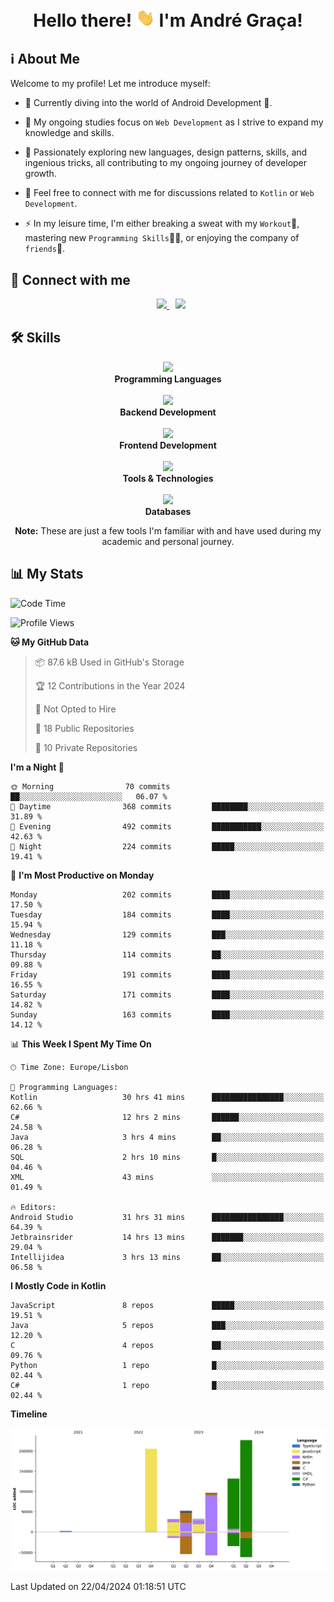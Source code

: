 <h1 align="center">Hello there! <img src="https://raw.githubusercontent.com/ABSphreak/ABSphreak/master/gifs/Hi.gif" width="30"> I'm André Graça!</h1>

## ℹ️ About Me

Welcome to my profile! Let me introduce myself:

- 🔭 Currently diving into the world of Android Development 📱.

- 🌱 My ongoing studies focus on `Web Development` as I strive to expand my knowledge and skills.
 
- 🚀 Passionately exploring new languages, design patterns, skills, and ingenious tricks, all contributing to my ongoing journey of developer growth.

- 💬 Feel free to connect with me for discussions related to `Kotlin` or `Web Development`.

- ⚡ In my leisure time, I'm either breaking a sweat with my `Workout`💪, mastering new `Programming Skills`👨‍💻, or enjoying the company of `friends`👥.

## 🤝 Connect with me

<p align="center">
  <a style="margin-left: 10px;" target="_blank" href="mailto:sindrome.gracinha@gmail.com">
    <img width="50px" src="https://play-lh.googleusercontent.com/KSuaRLiI_FlDP8cM4MzJ23ml3og5Hxb9AapaGTMZ2GgR103mvJ3AAnoOFz1yheeQBBI">
  </a>
  <a style="margin-left: 10px;" target="_blank" href="https://twitter.com/Andre_Graca3">
    <img src="https://skillicons.dev/icons?i=twitter">
  </a>
</p>

## 🛠️ Skills

<div align="center">
  <p align="center">
    <img src="https://skillicons.dev/icons?i=kotlin,java,js,ts,python,c&perline=6" /><br/>
    <b>Programming Languages</b><br/><br/>
    <img src="https://skillicons.dev/icons?i=spring,nodejs,express&perline=5" /><br/>
    <b>Backend Development</b><br/><br/>
    <img src="https://skillicons.dev/icons?i=react,nextjs,html,css,bootstrap,tailwind&perline=6" /><br/>
    <b>Frontend Development</b><br/><br/>
    <img src="https://skillicons.dev/icons?i=docker,linux,bash,git,github,androidstudio,jenkins,postman&perline=9" /><br/>
    <b>Tools & Technologies</b><br/><br/>
    <img src="https://skillicons.dev/icons?i=postgres,mongodb&perline=2" /><br/>
    <b>Databases</b>
  </p> 
  <p align="center"><b>Note:</b> These are just a few tools I'm familiar with and have used during my academic and personal journey.</p>
</div>

## 📊 My Stats

<!--START_SECTION:waka-->
![Code Time](http://img.shields.io/badge/Code%20Time-951%20hrs%201%20min-blue)

![Profile Views](http://img.shields.io/badge/Profile%20Views-0-blue)

**🐱 My GitHub Data** 

> 📦 87.6 kB Used in GitHub's Storage 
 > 
> 🏆 12 Contributions in the Year 2024
 > 
> 🚫 Not Opted to Hire
 > 
> 📜 18 Public Repositories 
 > 
> 🔑 10 Private Repositories 
 > 
**I'm a Night 🦉** 

```text
🌞 Morning                70 commits          ██░░░░░░░░░░░░░░░░░░░░░░░   06.07 % 
🌆 Daytime                368 commits         ████████░░░░░░░░░░░░░░░░░   31.89 % 
🌃 Evening                492 commits         ███████████░░░░░░░░░░░░░░   42.63 % 
🌙 Night                  224 commits         █████░░░░░░░░░░░░░░░░░░░░   19.41 % 
```
📅 **I'm Most Productive on Monday** 

```text
Monday                   202 commits         ████░░░░░░░░░░░░░░░░░░░░░   17.50 % 
Tuesday                  184 commits         ████░░░░░░░░░░░░░░░░░░░░░   15.94 % 
Wednesday                129 commits         ███░░░░░░░░░░░░░░░░░░░░░░   11.18 % 
Thursday                 114 commits         ██░░░░░░░░░░░░░░░░░░░░░░░   09.88 % 
Friday                   191 commits         ████░░░░░░░░░░░░░░░░░░░░░   16.55 % 
Saturday                 171 commits         ████░░░░░░░░░░░░░░░░░░░░░   14.82 % 
Sunday                   163 commits         ████░░░░░░░░░░░░░░░░░░░░░   14.12 % 
```


📊 **This Week I Spent My Time On** 

```text
🕑︎ Time Zone: Europe/Lisbon

💬 Programming Languages: 
Kotlin                   30 hrs 41 mins      ████████████████░░░░░░░░░   62.66 % 
C#                       12 hrs 2 mins       ██████░░░░░░░░░░░░░░░░░░░   24.58 % 
Java                     3 hrs 4 mins        ██░░░░░░░░░░░░░░░░░░░░░░░   06.28 % 
SQL                      2 hrs 10 mins       █░░░░░░░░░░░░░░░░░░░░░░░░   04.46 % 
XML                      43 mins             ░░░░░░░░░░░░░░░░░░░░░░░░░   01.49 % 

🔥 Editors: 
Android Studio           31 hrs 31 mins      ████████████████░░░░░░░░░   64.39 % 
Jetbrainsrider           14 hrs 13 mins      ███████░░░░░░░░░░░░░░░░░░   29.04 % 
Intellijidea             3 hrs 13 mins       ██░░░░░░░░░░░░░░░░░░░░░░░   06.58 % 
```

**I Mostly Code in Kotlin** 

```text
JavaScript               8 repos             █████░░░░░░░░░░░░░░░░░░░░   19.51 % 
Java                     5 repos             ███░░░░░░░░░░░░░░░░░░░░░░   12.20 % 
C                        4 repos             ██░░░░░░░░░░░░░░░░░░░░░░░   09.76 % 
Python                   1 repo              █░░░░░░░░░░░░░░░░░░░░░░░░   02.44 % 
C#                       1 repo              █░░░░░░░░░░░░░░░░░░░░░░░░   02.44 % 
```



**Timeline**

![Lines of Code chart](https://raw.githubusercontent.com/AndreGraca3/AndreGraca3/main/assets/bar_graph.png)


 Last Updated on 22/04/2024 01:18:51 UTC
<!--END_SECTION:waka-->
